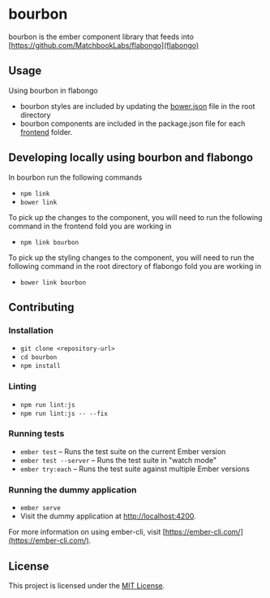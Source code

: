 bourbon
==============================================================================

bourbon is the ember component library that feeds into [https://github.com/MatchbookLabs/flabongo](flabongo)

Usage
------------------------------------------------------------------------------

Using bourbon in flabongo

- bourbon styles are included by updating the [bower.json](https://github.com/MatchbookLabs/flabongo/blob/master/bower.json) file in the root directory
- bourbon components are included in the package.json file for each [frontend](https://github.com/MatchbookLabs/flabongo/tree/master/frontend) folder.


Developing locally using bourbon and flabongo
------------------------------------------------------------------------------

In bourbon run the following commands
* `npm link`
* `bower link`

To pick up the changes to the component, you will need to run the following command in the frontend fold you are working in
* `npm link bourbon`

To pick up the styling changes to the component, you will need to run the following command in the root directory of flabongo fold you are working in
* `bower link bourbon`

Contributing
------------------------------------------------------------------------------

### Installation

* `git clone <repository-url>`
* `cd bourbon`
* `npm install`

### Linting

* `npm run lint:js`
* `npm run lint:js -- --fix`

### Running tests

* `ember test` – Runs the test suite on the current Ember version
* `ember test --server` – Runs the test suite in "watch mode"
* `ember try:each` – Runs the test suite against multiple Ember versions

### Running the dummy application

* `ember serve`
* Visit the dummy application at [http://localhost:4200](http://localhost:4200).

For more information on using ember-cli, visit [https://ember-cli.com/](https://ember-cli.com/).

License
------------------------------------------------------------------------------

This project is licensed under the [MIT License](LICENSE.md).
